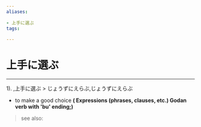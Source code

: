 ```yaml
---
aliases:
    
- 上手に選ぶ
tags:
    
---
```


# 上手に選ぶ
---
1).
,上手に選ぶ > じょうずにえらぶ,じょうずにえらぶ

- to make a good choice
**( Expressions (phrases, clauses, etc.) Godan verb with 'bu' ending;)**
> see also: 
            